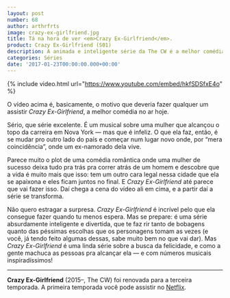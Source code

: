 ```yaml
---
layout: post
number: 68
author: arthrfrts
image: crazy-ex-girlfriend.jpg
title: Tá na hora de ver <em>Crazy Ex-Girlfriend</em>.
product: Crazy Ex-Girlfriend (S01)
description: A animada e inteligente série da The CW é a melhor comédia no ar hoje.
categories: Séries
date: '2017-01-23T00:00:00.000+00:00'
---
```


{% include video.html url="https://www.youtube.com/embed/hkfSDSfxE4o" %}

O vídeo acima é, basicamente, o motivo que deveria fazer qualquer um assistir _Crazy Ex-Girlfriend_, a melhor comédia no ar hoje.

Sério, que série excelente. É um musical sobre uma mulher que alcançou o topo da carreira em Nova York — mas que é infeliz. O que ela faz, então, é se mudar pro outro lado do país e começar num lugar novo onde, por “mera coincidência”, onde um ex-namorado dela vive.

Parece muito o plot de uma comédia romântica onde uma mulher de sucesso deixa tudo pra trás pra correr atrás de um homem e descobre que a vida é muito mais que isso: tem um outro cara legal nessa cidade que ela se apaixona e eles ficam juntos no final. E _Crazy Ex-Girlfriend_ até parece que vai fazer isso. Daí chega a cena do vídeo ali em cima, e a partir daí a série se transforma.

Não quero estragar a surpresa. _Crazy Ex-Girlfriend_ é incrível pelo que ela consegue fazer quando tu menos espera. Mas se prepare: é uma série absurdamente inteligente e divertida, que te faz rir tanto de bobagens quanto das péssimas escolhas que os personagens tomam as vezes (e você, já tendo feito algumas dessas, sabe muito bem no que vai dar). Mas _Crazy Ex-Girlfriend_ é uma linda série sobre a busca da felicidade, e como a gente machuca as pessoas pra alcançar ela — e com números musicais inspiradíssimos!

---

**Crazy Ex-Girlfriend** (2015–, The CW) foi renovada para a terceira temporada. A primeira temporada você pode assistir no [Netflix](https://www.netflix.com/title/80066227).
